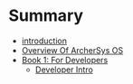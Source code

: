 # Summary

* [introduction](README.md)
* [Overview Of ArcherSys OS](overview_of_archersys_os.md)
* [Book 1: For Developers](developer.md)
   * [Developer Intro](developer/README.md)

